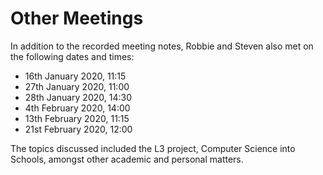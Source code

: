 # Other Meetings
In addition to the recorded meeting notes, Robbie and Steven also met on the
following dates and times:

- 16th January 2020, 11:15
- 27th January 2020, 11:00
- 28th January 2020, 14:30
- 4th February 2020, 14:00
- 13th February 2020, 11:15
- 21st February 2020, 12:00

The topics discussed included the L3 project, Computer Science into Schools,
amongst other academic and personal matters.
